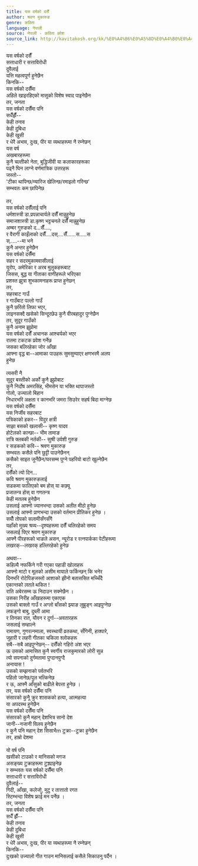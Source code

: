 ```yaml
---
title: यस वर्षको दसैँ
author: श्रवण मुकारुङ
genre: कविता
language: नेपाली
source: नेपाली - कविता कोश
source_link: http://kavitakosh.org/kk/%E0%A4%B6%E0%A5%8D%E0%A4%B0%E0%A4%B5%E0%A4%A3_%E0%A4%AE%E0%A5%81%E0%A4%95%E0%A4%BE%E0%A4%B0%E0%A5%81%E0%A4%99
---
```


यस वर्षको दसैँ  
सत्ताधारी र सत्ताविरोधी  
दुवैलाई  
यत्ति महत्वपूर्ण हुनेछैन  
किनकि--  
यस वर्षको दसैँमा  
अहिले खाइरहिएको मासुको विशेष स्वाद पाइनेछैन  
तर, जनता  
यस वर्षको दसैँमा पनि  
सधैँझैँ--  
केही तनाव  
केही दुबिधा  
केही खुसी  
र धेरै अभाव, दुःख, पीर या व्यथाहरूमा नै रम्नेछन्  
यस वर्ष  
अखबारहरूमा  
कुनै चल्तीको नेता, बुद्धिजीवी या कलाकारहरूका  
पढ्नै घिन लाग्ने वर्णमात्रिक उत्तरहरू  
जस्तो--  
'टीका थापिन्छ/म्यारिज खेलिन्छ/रमाइलो गरिन्छ'  
सम्भवतः कम छापिनेछ  
   
तर,  
यस वर्षको दसैँलाई पनि  
धर्मशास्त्री डा.प्रपन्नाचार्यले दसैँ मान्नुहुनेछ  
समाजशास्त्री डा.कृष्ण भट्टचनले दसैँ मान्नुहुनेछ  
अम्बर गुरुङको द...सैँ....,  
र वैरागी काइँलाको दसैँ....दस्....सैँ......स.....स  
स्.....--मा भने  
कुनै अन्तर हुनेछैन  
यस वर्षको दसैँमा  
सहर र सदरमुकामवासीलाई  
युरोप, अमेरिका र अरब मुलुकहरूबाट  
जिसस, बुद्ध या गीताका वाणीहरूले भरिएका  
प्रशस्त झुत्रा शुभकामनाहरू प्राप्त हुनेछन्  
तर,  
सहरबाट गाउँ  
र गाउँबाट पल्लो गाउँ  
कुनै छरितो लिफा भएर,  
लाइनसक्दै खसेको सिन्दूरछेउ कुनै वीरबहादुर पुग्नेछैन  
तर, सुदूर गाउँको  
कुनै अनाम झुप्रोमा  
यस वर्षको दसैँ अचानक आश्चर्यको भएर  
रातमा टकटक प्रवेश गर्नेछ  
जसका बलिरहेका जोर आँखा  
आफ्ना वृद्ध बा--आमाका पाउहरू सुमसुम्याएर क्षणभरमै अलप  
हुनेछ  
   
त्यसरी नै  
सुदूर बस्तीको अर्को कुनै झुप्रोबाट  
कुनै निर्दोष अमरसिंह, भीमसेन या भक्ति थापाजस्तो  
गोलो, उज्यालो बिहान  
निधारभरि अक्षता र कानभरि जमरा सिउरेर सहर्ष बिदा माग्नेछ  
यस वर्षको दसैँमा  
यस निर्जीव सहरबाट  
पत्रिकाको हकर-- विदुर क्षत्री  
साझा बसको खलासी-- कृष्ण यादव  
होटेलको कान्छा-- भीम तामाङ  
रात्रि क्लबकी नर्तकी-- सुश्री उर्वशी गुरुङ  
र सडकको कवि-- श्रवण मुकारुङ  
सम्भवतः कसैले पनि छुट्टी पाउनेछैनन्  
कसैको साइत जुर्नेछैन/घरसम्म पुग्ने पहरियो बाटो खुल्नेछैन  
तर,  
दसैँको त्यो दिन...  
कवि श्रवण मुकारुङलाई  
सडकमा फालिएको बम होस् या कफ्र्यू  
प्रजातन्त्र होस् वा गणतन्त्र  
केही मतलब हुनेछैन  
उसलाई आफ्नो ज्यानभन्दा उसको अतीत मीठो हुनेछ  
उसलाई आफ्नो प्राणभन्दा उसको वर्तमान प्रीतिकर हुनेछ ।  
सयौँ तोपको सलामीसँगसँगै  
यहाँको मुख्य श्रव्य--दृश्यहरूमा दसैँ चलिरहेको समय  
जसलाई पिएर श्रवण मुकारुङ  
आफ्नै पीरहरूको भाङले असन, न्यूरोड र रत्नपार्कका पेटीहरूमा  
लखरक्--लखरक् हल्लिरहेको हुनेछ  
   
अथवा--  
कहिल्यै नफर्किने गरी गएका पहाडी खोलाहरू  
आफ्नो माटो र मूलको असीम मायाले फर्किन्छन् कि भनेर  
दिनभरि रोटेपिङजस्तो आशाको झीनो बताससित मच्चिँदै  
एकान्तको लतले थकित !  
राति अबेरसम्म ऊ निदाउन सक्नेछैन ।  
उसका निरीह आँखाहरूमा एकाएक  
उसको बाक्लो गाउँ र अग्लो बाँसको झ्याङ लुम्रुङ्ग आइपुग्नेछ  
लफङ्गो बाबु, दुब्ली आमा  
र तिनका रात, यौवन र दुर्गा--अवतारहरू  
जसलाई सम्हाल्ने  
रामायण, गुणरत्नमाला, स्वस्थायी व्रतकथा, सँगिनी, हाक्पारे,  
जुहारी र लहरी गीतका चकिला श्लोकहरू  
सबै--सबै आइपुग्नेछन्-- दसैँको गहिरो अंश भएर  
ऊ उसको आमासित कुनै स्वर्गीय राजकुमारको लोरी सुन्न  
त्यो सपनाको दुर्गमतामा पुग्दानपुग्दै  
अनायास !  
उसको सम्झनाको पर्वतभरि  
पहिलो जानेछ/पुल भत्किनेछ  
र ऊ, आफ्नै आँसुको बाढीले बेपत्ता हुनेछ ।  
तर, यस वर्षको दसैँमा पनि  
संसारको कुनैू क्रुर शासकको हत्या, आत्महत्या  
या अपदस्थ हुनेछैन  
यस वर्षको दसैँमा पनि  
संसारको कुनै महान् देशभित्र सानो देश  
जानी--नजानी विलय हुनेछैन  
र कुनै पनि महान् देश सिसाभैm टुक्रा--टुक्रा हुनेछैन  
तर, हाम्रो देशमा  
   
यो वर्ष पनि  
खसीको टाउको र मानिसको मगज  
असङ्ख्य टुक्राहरूमा टुक्र्याइनेछ  
र सम्भवतः यस वर्षको दसैँमा पनि  
सत्ताधारी र सत्ताविरोधी  
दुवैलाई--  
गिदी, आँखा, कलेजो, मुटु र तात्तातो रगत  
स्टिम्भन्दा विशेष फ्राईै मन पर्नेछ ।  
तर, जनता  
यस वर्षको दसैँमा पनि  
सधैँ झैँ--  
केही तनाव  
केही दुबिधा  
केही खुसी  
र धेरै अभाव, दुःख, पीर या व्यथाहरूमा नै रम्नेछन्  
किनकि--  
दुःखको उज्यालो गीत गाउन मानिसलाई कसैले सिकाउनु पर्दैन ।
